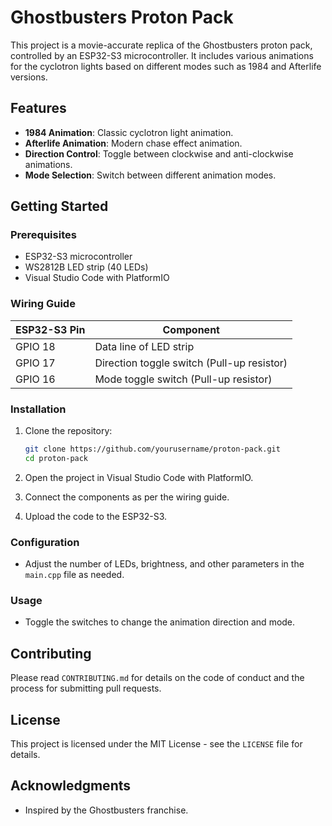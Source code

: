 # Ghostbusters Proton Pack

This project is a movie-accurate replica of the Ghostbusters proton pack, controlled by an ESP32-S3 microcontroller. It includes various animations for the cyclotron lights based on different modes such as 1984 and Afterlife versions.

## Features

- **1984 Animation**: Classic cyclotron light animation.
- **Afterlife Animation**: Modern chase effect animation.
- **Direction Control**: Toggle between clockwise and anti-clockwise animations.
- **Mode Selection**: Switch between different animation modes.

## Getting Started

### Prerequisites

- ESP32-S3 microcontroller
- WS2812B LED strip (40 LEDs)
- Visual Studio Code with PlatformIO

### Wiring Guide

| ESP32-S3 Pin | Component          |
|--------------|--------------------|
| GPIO 18      | Data line of LED strip |
| GPIO 17      | Direction toggle switch (Pull-up resistor) |
| GPIO 16      | Mode toggle switch (Pull-up resistor) |

### Installation

1. Clone the repository:
    ```sh
    git clone https://github.com/yourusername/proton-pack.git
    cd proton-pack
    ```

2. Open the project in Visual Studio Code with PlatformIO.

3. Connect the components as per the wiring guide.

4. Upload the code to the ESP32-S3.

### Configuration

- Adjust the number of LEDs, brightness, and other parameters in the `main.cpp` file as needed.

### Usage

- Toggle the switches to change the animation direction and mode.

## Contributing

Please read `CONTRIBUTING.md` for details on the code of conduct and the process for submitting pull requests.

## License

This project is licensed under the MIT License - see the `LICENSE` file for details.

## Acknowledgments

- Inspired by the Ghostbusters franchise.
